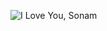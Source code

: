 ![I Love You, Sonam](https://media.licdn.com/dms/image/C5603AQF56EbtYqGwyw/profile-displayphoto-shrink_800_800/0/1654798661501?e=1709164800&v=beta&t=1zHKtl-6Zv7-3EIg34A7oT007tNpvp83n9ZAPe01BMY)


